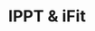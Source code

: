 ---
layout: page
title: IPPT & iFit
permalink: /be-awesome/ippt-ifit/
third_nav_title: Be Awesome

---